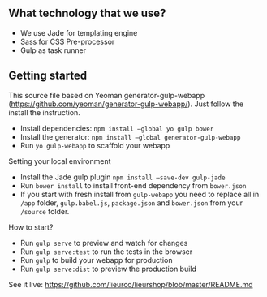 ## What technology that we use?
* We use Jade for templating engine
* Sass for CSS Pre-processor
* Gulp as task runner


## Getting started 
This source file based on Yeoman generator-gulp-webapp (https://github.com/yeoman/generator-gulp-webapp/). Just follow the install the instruction.
* Install dependencies: `npm install —global yo gulp bower`
* Install the generator: `npm install —global generator-gulp-webapp`
* Run `yo gulp-webapp` to scaffold your webapp

Setting your local environment 
* Install the Jade gulp plugin `npm install —save-dev gulp-jade`
* Run `bower install` to install front-end dependency from `bower.json`
* If you start with fresh install from `gulp-webapp` you need to replace all in `/app` folder, `gulp.babel.js`, `package.json` and `bower.json` from your `/source` folder.

How to start?
* Run `gulp serve` to preview and watch for changes
* Run `gulp serve:test` to run the tests in the browser
* Run `gulp` to build your webapp for production
* Run `gulp serve:dist` to preview the production build

See it live: https://github.com/lieurco/lieurshop/blob/master/README.md




